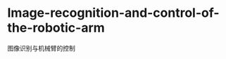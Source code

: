 # Image-recognition-and-control-of-the-robotic-arm
图像识别与机械臂的控制

<!-- Failed to upload "图像识别与机械臂控制.mp4" -->
